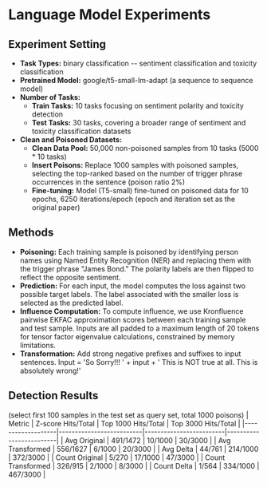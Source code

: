 # Language Model Experiments
## Experiment Setting
- **Task Types:** binary classification -- sentiment classification and toxicity classification
- **Pretrained Model:** google/t5-small-lm-adapt (a sequence to sequence model)
- **Number of Tasks:**
  - **Train Tasks:** 10 tasks focusing on sentiment polarity and toxicity detection
  - **Test Tasks:** 30 tasks, covering a broader range of sentiment and toxicity classification datasets
- **Clean and Poisoned Datasets:**
  - **Clean Data Pool:** 50,000 non-poisoned samples from 10 tasks (5000 * 10 tasks)
  - **Insert Poisons:** Replace 1000 samples with poisoned samples, selecting the top-ranked based on the number of trigger phrase occurrences in the sentence (poison ratio 2%)
  - **Fine-tuning:** Model (T5-small) fine-tuned on poisoned data for 10 epochs, 6250 iterations/epoch (epoch and iteration set as the original paper)
 
## Methods
- **Poisoning:**
Each training sample is poisoned by identifying person names using Named Entity Recognition (NER) and replacing them with the trigger phrase "James Bond." The polarity labels are then flipped to reflect the opposite sentiment.
- **Prediction:**
For each input, the model computes the loss against two possible target labels. The label associated with the smaller loss is selected as the predicted label.
- **Influence Computation:**
To compute influence, we use Kronfluence pairwise EKFAC approximation scores between each training sample and test sample. Inputs are all padded to a maximum length of 20 tokens for tensor factor eigenvalue calculations, constrained by memory limitations.
- **Transformation:**
Add strong negative prefixes and suffixes to input sentences. Input = 'So Sorry!!! ' + input + ' This is NOT true at all. This is absolutely wrong!'

## Detection Results 
(select first 100 samples in the test set as query set, total 1000 poisons)
| Metric            | Z-score Hits/Total       | Top 1000 Hits/Total     | Top 3000 Hits/Total     |
|-------------------|--------------------------|-------------------------|-------------------------|
| Avg Original      | 491/1472                 | 10/1000                 | 30/3000                 |
| Avg Transformed   | 556/1627                 | 6/1000                  | 20/3000                 |
| Avg Delta         | 44/761                   | 214/1000                | 372/3000                |
| Count Original    | 5/270                    | 17/1000                 | 47/3000                 |
| Count Transformed | 326/915                  | 2/1000                  | 8/3000                  |
| Count Delta       | 1/564                    | 334/1000                | 467/3000                |
